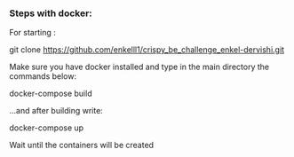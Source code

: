 <h3>Steps with docker: </h3>
For starting :

git clone https://github.com/enkelll1/crispy_be_challenge_enkel-dervishi.git

Make sure you have docker installed and type in the main directory the commands below:

docker-compose build

...and after building write:

docker-compose up

Wait until the containers will be created 

